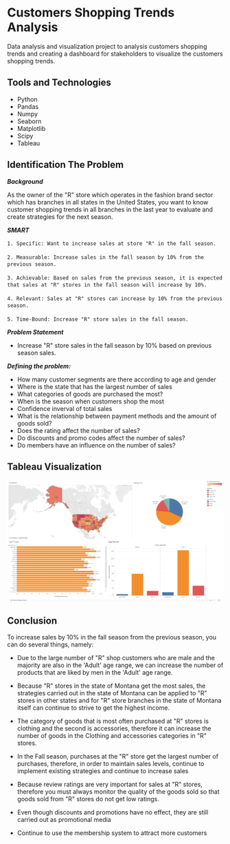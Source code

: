 
# Customers Shopping Trends Analysis

Data analysis and visualization project to analysis customers shopping trends and creating a dashboard for stakeholders to visualize the customers shopping trends.


## Tools and Technologies

*   Python
*   Pandas
*   Numpy
*   Seaborn
*   Matplotlib
*   Scipy
*   Tableau
## Identification The Problem

***Background***

As the owner of the "R" store which operates in the fashion brand sector which has branches in all states in the United States, you want to know customer shopping trends in all branches in the last year to evaluate and create strategies for the next season.

***SMART***

    1. Specific: Want to increase sales at store "R" in the fall season.

    2. Measurable: Increase sales in the fall season by 10% from the previous season.

    3. Achievable: Based on sales from the previous season, it is expected that sales at "R" stores in the fall season will increase by 10%.

    4. Relevant: Sales at "R" stores can increase by 10% from the previous season.

    5. Time-Bound: Increase "R" store sales in the fall season.

***Problem Statement***

- Increase "R" store sales in the fall season by 10% based on previous season sales.

***Defining the problem:***
- How many customer segments are there according to age and gender
- Where is the state that has the largest number of sales
- What categories of goods are purchased the most?
- When is the season when customers shop the most
- Confidence inverval of total sales
- What is the relationship between payment methods and the amount of goods sold?
- Does the rating affect the number of sales?
- Do discounts and promo codes affect the number of sales?
- Do members have an influence on the number of sales?
## Tableau Visualization

![App Screenshot](./images/ss.png)


## Conclusion

To increase sales by 10% in the fall season from the previous season, you can do several things, namely:

- Due to the large number of "R" shop customers who are male and the majority are also in the 'Adult' age range, we can increase the number of products that are liked by men in the 'Adult' age range.

- Because "R" stores in the state of Montana get the most sales, the strategies carried out in the state of Montana can be applied to "R" stores in other states and for "R" store branches in the state of Montana itself can continue to strive to get the highest income.

- The category of goods that is most often purchased at "R" stores is clothing and the second is accessories, therefore it can increase the number of goods in the Clothing and accessories categories in "R" stores.

- In the Fall season, purchases at the "R" store get the largest number of purchases, therefore, in order to maintain sales levels, continue to implement existing strategies and continue to increase sales

- Because review ratings are very important for sales at "R" stores, therefore you must always monitor the quality of the goods sold so that goods sold from "R" stores do not get low ratings.

- Even though discounts and promotions have no effect, they are still carried out as promotional media

- Continue to use the membership system to attract more customers